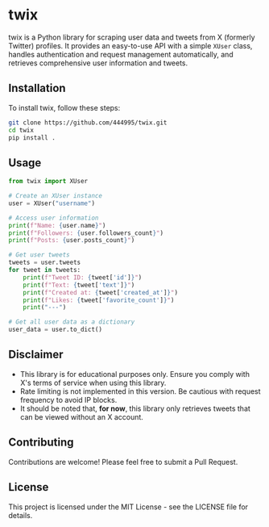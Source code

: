 # twix

twix is a Python library for scraping user data and tweets from X (formerly Twitter) profiles. It provides an easy-to-use API with a simple `XUser` class, handles authentication and request management automatically, and retrieves comprehensive user information and tweets.

## Installation

To install twix, follow these steps:

```bash
git clone https://github.com/444995/twix.git
cd twix
pip install .
```

## Usage

```python
from twix import XUser

# Create an XUser instance
user = XUser("username")

# Access user information
print(f"Name: {user.name}")
print(f"Followers: {user.followers_count}")
print(f"Posts: {user.posts_count}")

# Get user tweets
tweets = user.tweets
for tweet in tweets:
    print(f"Tweet ID: {tweet['id']}")
    print(f"Text: {tweet['text']}")
    print(f"Created at: {tweet['created_at']}")
    print(f"Likes: {tweet['favorite_count']}")
    print("---")

# Get all user data as a dictionary
user_data = user.to_dict()
```

## Disclaimer

- This library is for educational purposes only. Ensure you comply with X's terms of service when using this library.
- Rate limiting is not implemented in this version. Be cautious with request frequency to avoid IP blocks.
- It should be noted that, **for now**, this library only retrieves tweets that can be viewed without an X account.

## Contributing

Contributions are welcome! Please feel free to submit a Pull Request.

## License

This project is licensed under the MIT License - see the LICENSE file for details.